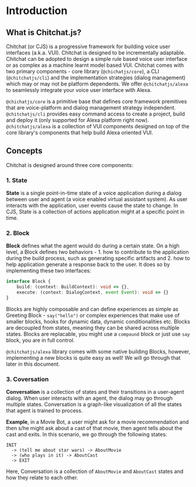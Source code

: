 # Introduction

## What is Chitchat.js?

Chitchat (or CJS) is a progressive framework for building voice user interfaces (a.k.a. VUI). Chitchat is designed to be incrementally adaptable. Chitchat can be adopted to design a simple rule based voice user interface or as complex as a machine learnt model based VUI. Chitchat comes with two primary components - core library (`@chichatjs/core`), a CLI (`@chitchatjs/cli`) and the implementation strategies (dialog management) which may or may not be platform dependents. We offer `@chitchatjs/alexa` to seamlessly integrate your voice user interface with Alexa.

`@chichatjs/core` is a primitive base that defines core framework premitives that are voice-platform and dialog management strategy independent. `@chitchatjs/cli` provides easy command access to create a project, build and deploy it (only supported for Alexa platform right now). `@chitchatjs/alexa` is a collection of VUI components designed on top of the core library's components that help build Alexa oriented VUI.

## Concepts

Chitchat is designed around three core components:

### 1. State

**State** is a single point-in-time state of a voice application during a dialog between user and agent (a voice enabled virtual assistant system). As user interacts with the application, user events cause the state to change. In CJS, State is a collection of actions application might at a specific point in time.

### 2. Block

**Block** defines what the agent would do during a certain state. On a high level, a Block defines two behaviors - 1. how to contribute to the application during the build process, such as generating specific artifacts and 2. how to help application generate a response back to the user. It does so by implementing these two interfaces:

```ts
interface Block {
    build: (context: BuildContext): void => {},
    execute: (context: DialogContext, event Event): void => {}
}
```

Blocks are highly composable and can define experiences as simple as Greeting Block - `say("hello")` or complex experiences that make use of smaller blocks, hooks for dynamic data, dynamic conditionalities etc. Blocks are decoupled from states, meaning they can be shared across multiple states. Blocks are replacable, you might use a `compound` block or just use `say` block, you are in full control.

`@chitchatjs/alexa` library comes with some native building Blocks, however, implementing a new blocks is quite easy as well! We will go through that later in this document.

### 3. Coversation

**Conversation** is a collection of states and their transitions in a user-agent dialog. When user interacts with an agent, the dialog may go through multiple states. Conversation is a graph-like visualization of all the states that agent is trained to process.

**Example**, in a Movie Bot, a user might ask for a movie recommendation and then s/he might ask about a cast of that movie, then agent tells about the cast and exits. In this scenario, we go through the following states:

```
INIT
  -> (tell me about star wars) -> AboutMovie
  -> (who plays in it) -> AboutCast
  -> EXIT
```

Here, Conversation is a collection of `AboutMovie` and `AboutCast` states and how they relate to each other.
